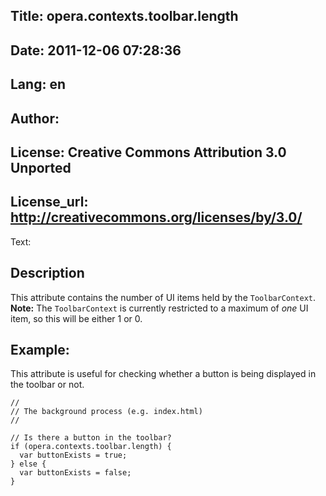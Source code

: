 Title: opera.contexts.toolbar.length
----
Date: 2011-12-06 07:28:36
----
Lang: en
----
Author: 
----
License: Creative Commons Attribution 3.0 Unported
----
License_url: http://creativecommons.org/licenses/by/3.0/
----
Text:

<h2>Description</h2>

<p>This attribute contains the number of UI items held by the <code>ToolbarContext</code>. <strong>Note:</strong> The <code>ToolbarContext</code> is currently restricted to a maximum of <i>one</i> UI item, so this will be either 1 or 0.</p>

<h2>Example:</h2>

<p>This attribute is useful for checking whether a button is being displayed in the toolbar or not.</p>

<pre><code>//
// The background process (e.g. index.html)
//

// Is there a button in the toolbar?
if (opera.contexts.toolbar.length) {
  var buttonExists = true;
} else {
  var buttonExists = false;
}</code></pre>



